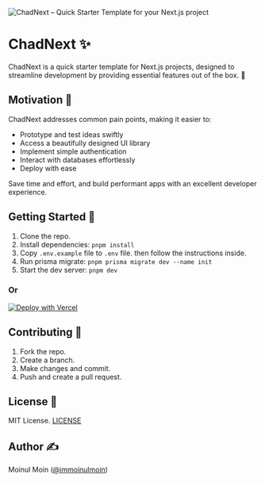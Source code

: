 ![ChadNext – Quick Starter Template for your Next.js project](https://repository-images.githubusercontent.com/644861240/7dfaac30-9ee9-4e52-a4f2-daa2b1944d4f)

# ChadNext ✨

ChadNext is a quick starter template for Next.js projects, designed to streamline development by providing essential features out of the box. 🚀

## Motivation 🌟

ChadNext addresses common pain points, making it easier to:

- Prototype and test ideas swiftly
- Access a beautifully designed UI library
- Implement simple authentication
- Interact with databases effortlessly
- Deploy with ease

Save time and effort, and build performant apps with an excellent developer experience.

## Getting Started 🚀

1. Clone the repo.
2. Install dependencies: `pnpm install`
3. Copy `.env.example` file to `.env` file. then follow the instructions inside.
4. Run prisma migrate: `pnpm prisma migrate dev --name init`
5. Start the dev server: `pnpm dev`

### Or

[![Deploy with Vercel](https://vercel.com/button)](https://vercel.com/new/clone?repository-url=https%3A%2F%2Fgithub.com%2Fmoinulmoin%2Fchadnext&env=POSTGRES_PRISMA_URL,POSTGRES_URL_NON_POOLING,GITHUB_CLIENT_ID,GITHUB_CLIENT_SECRET,NEXTAUTH_SECRET,NEXTAUTH_URL,NEXT_PUBLIC_APP_URL,RESEND_API_KEY,UPLOADTHING_SECRET,UPLOADTHING_APP_ID,UPLOADTHING_URL)

## Contributing 🤝

1. Fork the repo.
2. Create a branch.
3. Make changes and commit.
4. Push and create a pull request.

## License 📄

MIT License. [LICENSE](https://github.com/moinulmoin/chadnext/blob/main/LICENSE)

## Author ✍️

Moinul Moin ([@immoinulmoin](https://twitter.com/immoinulmoin))
